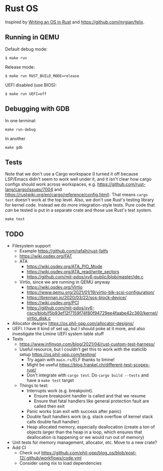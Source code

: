 # Rust OS

Inspired by [Writing an OS in Rust](https://os.phil-opp.com/) and <https://github.com/mrgian/felix>.

## Running in QEMU

Default debug mode:

```
$ make run
```

Release mode:

```
$ make run RUST_BUILD_MODE=release
```

UEFI disabled (use BIOS):

```
$ make run UEFI=off
```

## Debugging with GDB

In one terminal:

```
make run-debug
```

In another

```
make gdb
```

## Tests

Note that we don't use a Cargo workspace (I turned it off because LSP/Emacs
didn't seem to work well under it, and it isn't clear how cargo configs should
work across workspaces, e.g. <https://github.com/rust-lang/cargo/issues/7004>
and <https://rustwiki.org/en/cargo/reference/config.html>). That means `cargo
test` doesn't work at the top level. Also, we don't use Rust's testing library
for kernel code. Instead we do more integration-style tests. Pure code that
_can_ be tested is put in a separate crate and those use Rust's test system.

```
make test
```

## TODO

- Filesystem support
  - Example <https://github.com/rafalh/rust-fatfs>
  - <https://wiki.osdev.org/FAT>
  - ATA
    - <https://wiki.osdev.org/ATA_PIO_Mode>
    - <https://wiki.osdev.org/ATA_read/write_sectors>
    - <https://github.com/mit-pdos/xv6-public/blob/master/ide.c>
  - Virtio, since we are running in QEMU anyway
    - <https://wiki.osdev.org/Virtio>
    - <https://www.qemu.org/2021/01/19/virtio-blk-scsi-configuration/>
    - <https://brennan.io/2020/03/22/sos-block-device/>
    - <https://wiki.osdev.org/PCI>
    - <https://github.com/mit-pdos/xv6-riscv/blob/f5b93ef12f7159f74f80f94729ee4faabe42c360/kernel/virtio_disk.c>
- Allocator designs <https://os.phil-opp.com/allocator-designs/>
- UEFI. I have it kind of set up, but I should poke at it more, and also investigate the Limine UEFI system table stuff
- Tests
  - <https://www.infinyon.com/blog/2021/04/rust-custom-test-harness/>
  - Useful resource, but I couldn't get this to work with the staticlib setup <https://os.phil-opp.com/testing/>
    - Try again with `main.rs`/ELF thanks to limine!
    - Might be useful <https://blog.frankel.ch/different-test-scopes-rust/>
    - Don't integrate with `cargo test`. Do `cargo build --tests` and have a `make test` target
  - Things to test:
    - Interrupts work (e.g. breakpoint).
      - Ensure breakpoint handler is called and that we resume
      - Ensure that fatal handlers like general protection fault are called then exit
    - Panic works (can exit with success after panic)
    - Double fault handlers work (e.g. stack overflow of kernel stack calls double fault handler)
    - Heap allocated memory, especially deallocation (create a ton of objects larger than the heap in a loop, which ensures that deallocation is happening or we would run out of memory)
- Unit tests for memory management, allocator, etc. Move to a new crate?
- Add CI
  - Check out <https://github.com/phil-opp/blog_os/blob/post-12/.github/workflows/code.yml>
  - Consider using nix to load dependencies
